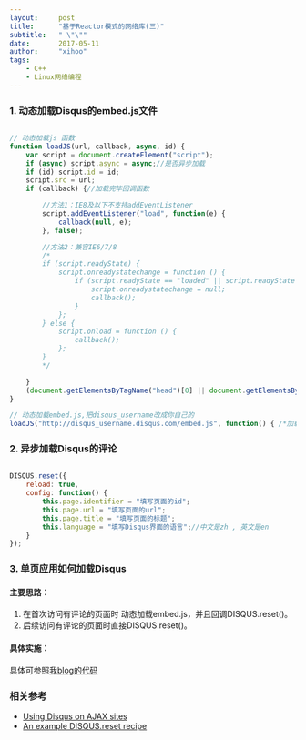 ```yaml
---
layout:     post
title:      "基于Reactor模式的网络库(三)"
subtitle:   " \"\""
date:       2017-05-11 
author:     "xihoo"
tags:
    - C++
    - Linux网络编程
---
```


### 1. 动态加载Disqus的embed.js文件

``` javascript

// 动态加载js 函数
function loadJS(url, callback, async, id) {
	var script = document.createElement("script");
	if (async) script.async = async;//是否异步加载
	if (id) script.id = id;
	script.src = url;
	if (callback) {//加载完毕回调函数

		//方法1：IE8及以下不支持addEventListener
		script.addEventListener("load", function(e) {
			callback(null, e);
		}, false);

		//方法2：兼容IE6/7/8
		/*
		if (script.readyState) {
			script.onreadystatechange = function () {
				if (script.readyState == "loaded" || script.readyState == "complete") {
					script.onreadystatechange = null;
					callback();
				}
			};
		} else {
			script.onload = function () {
				callback();
			};
		}
		*/

	}
	(document.getElementsByTagName("head")[0] || document.getElementsByTagName("body")[0]).appendChild(script);
}

// 动态加载embed.js,把disqus_username改成你自己的
loadJS("http://disqus_username.disqus.com/embed.js", function() { /*加载完回调函数*/ }, true, "disqus");

```


### 2. 异步加载Disqus的评论

``` javascript

DISQUS.reset({
	reload: true,
	config: function() {
		this.page.identifier = "填写页面的id";
		this.page.url = "填写页面的url";
		this.page.title = "填写页面的标题";
		this.language = "填写Disqus界面的语言";//中文是zh , 英文是en
	}
});

```

### 3. 单页应用如何加载Disqus

#### 主要思路：

1. 在首次访问有评论的页面时 动态加载embed.js，并且回调DISQUS.reset()。
2. 后续访问有评论的页面时直接DISQUS.reset()。

#### 具体实施：

具体可参照[我blog的代码][3]

### 相关参考
- [Using Disqus on AJAX sites][1]
- [ An example DISQUS.reset recipe][2]


[1]:https://help.disqus.com/customer/portal/articles/472107-using-disqus-on-ajax-sites
[2]:https://github.com/disqus/DISQUS-API-Recipes/blob/master/snippets/js/disqus-reset/disqus_reset.html
[3]:https://github.com/bglky/bglky.github.io/blob/master/js/my-app.js